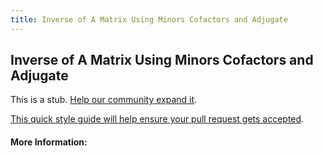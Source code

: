 ```yaml
---
title: Inverse of A Matrix Using Minors Cofactors and Adjugate
---
```

## Inverse of A Matrix Using Minors Cofactors and Adjugate

This is a stub. [Help our community expand it](https://github.com/freecodecamp/guides/tree/master/src/pages/articles/math/inverse-of-a-matrix-using-minors-cofactors-and-adjugate/index.md).

[This quick style guide will help ensure your pull request gets accepted](https://github.com/freecodecamp/guides/blob/master/README.md).

<!-- The article goes here, in GitHub-flavored Markdown. Feel free to add YouTube videos, images, and CodePen/JSBin embeds  -->

#### More Information:
<!-- Please add any articles you think might be helpful to read before writing the article -->


